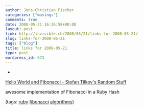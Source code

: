 ```yaml
---
author: Jens-Christian Fischer
categories: ["musings"]
comments: true
date: 2008-05-21 16:36:58+00:00
layout: post
link: http://invisible.ch/2008/05/21/links-for-2008-05-21/
slug: links-for-2008-05-21
tags: ["blog"]
title: links for 2008-05-21
type: post
wordpress_id: 673
---
```



	
  * 
		

[Hello World and Fibonacci - Stefan Tilkov's Random Stuff](http://www.innoq.com/blog/st/2008/05/hello_world_and_fibonacci.html)


		

awesome implementation of Fibonacci in a Ruby Hash


		

(tags: [ruby](http://del.icio.us/jaycee/ruby) [fibonacci](http://del.icio.us/jaycee/fibonacci) [algorithms](http://del.icio.us/jaycee/algorithms))


	



